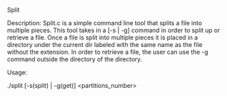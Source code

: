Split

Description:
Split.c is a simple command line tool that splits a file into multiple pieces. This tool takes in a [-s <split number>| -g]  command in order to split up or retrieve a file. Once a file is split into multiple pieces it is placed in a directory under the current dir labeled with the same name as the file without the extension. In order to retrieve a file, the user can use the -g command outside the directory of the directory.

Usage:

./split [-s(split) | -g(get)] <filename> <partitions_number>


